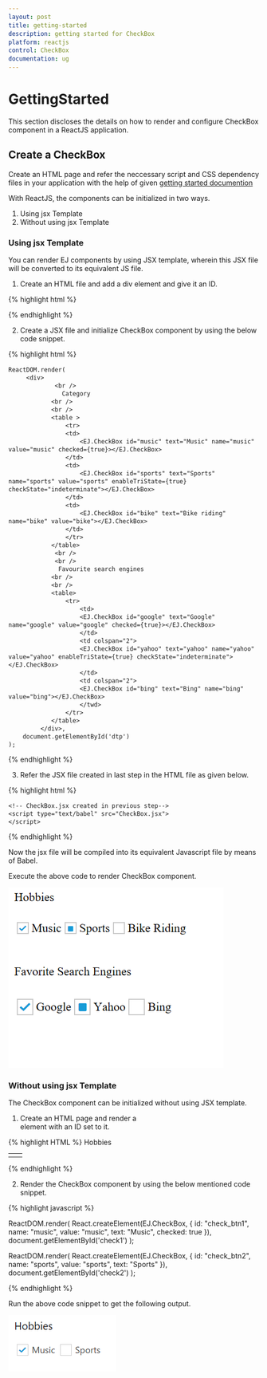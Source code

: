 ```yaml
---
layout: post
title: getting-started
description: getting started for CheckBox
platform: reactjs
control: CheckBox
documentation: ug
---
```


# GettingStarted

This section discloses the details on how to render and configure CheckBox component in a ReactJS application.

## Create a CheckBox

Create an HTML page and refer the neccessary script and CSS dependency files in your application with the help of given [getting started documention](http://help.syncfusion.com/reactjs)

With ReactJS, the components can be initialized in two ways. 

1. Using jsx Template
2. Without using jsx Template

### Using jsx Template

You can render EJ components by using JSX template, wherein this JSX file will be converted to its equivalent JS file. 

1. Create an HTML file and add a div element and give it an ID. 

{% highlight html %}

<body>
    <div id="dtp"></div>
</body>

{% endhighlight %}

2. Create a JSX file and initialize CheckBox component by using the below code snippet.

{% highlight html %}

    ReactDOM.render(   
         <div>
				 <br />
				   Category
				<br />
				<br />
				<table >
					<tr>
					<td>
						<EJ.CheckBox id="music" text="Music" name="music" value="music" checked={true}></EJ.CheckBox>
					</td>
					<td>
						<EJ.CheckBox id="sports" text="Sports" name="sports" value="sports" enableTriState={true} checkState="indeterminate"></EJ.CheckBox>
					</td>
					<td>
						<EJ.CheckBox id="bike" text="Bike riding" name="bike" value="bike"></EJ.CheckBox>
					</td>
					</tr>
				</table>
				 <br />
				 <br />
				  Favourite search engines
				<br />
				<br />
				<table>
					<tr>
						<td>
						<EJ.CheckBox id="google" text="Google" name="google" value="google" checked={true}></EJ.CheckBox>
						</td>
						<td colspan="2">
						<EJ.CheckBox id="yahoo" text="yahoo" name="yahoo" value="yahoo" enableTriState={true} checkState="indeterminate"></EJ.CheckBox>
						</td>
						<td colspan="2">
						<EJ.CheckBox id="bing" text="Bing" name="bing" value="bing"></EJ.CheckBox>
						</twd>
					</tr>
				</table>
			 </div>,
        document.getElementById('dtp')
    );

{% endhighlight %}

3. Refer the JSX file created in last step in the HTML file as given below. 

 {% highlight html %}

<body>
    <div id="dtp"></div>

    <!-- CheckBox.jsx created in previous step-->
    <script type="text/babel" src="CheckBox.jsx">
    </script>   
</body>

{% endhighlight %}

Now the jsx file will be compiled into its equivalent Javascript file by means of Babel. 

Execute the above code to render CheckBox component. 

![](Getting-Started_images/Checkbox_jsx.png)

### Without using jsx Template

The CheckBox component can be initialized without using JSX template. 

1. Create an HTML page and render a <div> element with an ID set to it. 

{% highlight HTML %}
Hobbies
<table>
    <tr>
        <td>
            <div id="check1"></div>
        </td>
        <td>
            <div id="check2"></div>
        </td>
    </tr>
</table>

{% endhighlight %}

2. Render the CheckBox component by using the below mentioned code snippet.

{% highlight javascript %}

ReactDOM.render(
    React.createElement(EJ.CheckBox, {
        id: "check_btn1",
        name: "music",
        value: "music",
        text: "Music",
        checked: true
    }),
document.getElementById('check1')
);

ReactDOM.render(
    React.createElement(EJ.CheckBox, {
        id: "check_btn2",
        name: "sports",
        value: "sports",
        text: "Sports"
    }),
document.getElementById('check2')
);

{% endhighlight %}

Run the above code snippet to get the following output.

![](getting-started_images/Checkbox.png) 

